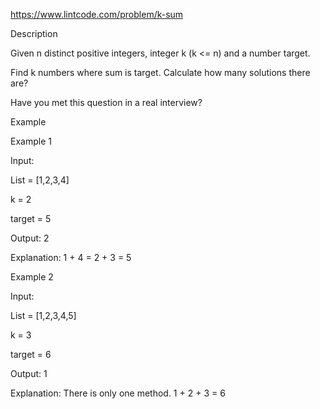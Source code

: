 https://www.lintcode.com/problem/k-sum

Description


Given n distinct positive integers, integer k (k <= n) and a number target.

Find k numbers where sum is target. Calculate how many solutions there are?

Have you met this question in a real interview?  

Example

Example 1

Input:

List = [1,2,3,4]

k = 2

target = 5

Output: 2

Explanation: 1 + 4 = 2 + 3 = 5

Example 2

Input:

List = [1,2,3,4,5]

k = 3

target = 6

Output: 1

Explanation: There is only one method. 1 + 2 + 3 = 6
